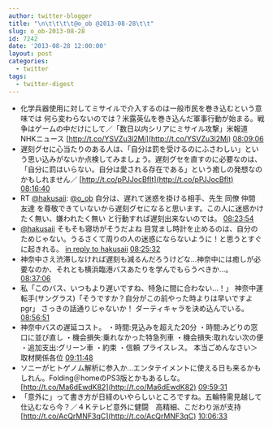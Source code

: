 ```yaml
---
author: twitter-blogger
title: "\n\t\t\t\t@o_ob @2013-08-28\t\t"
slug: o_ob-2013-08-28
id: 7242
date: '2013-08-28 12:00:00'
layout: post
categories:
  - twitter
tags:
  - twitter-digest
---
```


*   化学兵器使用に対してミサイルで介入するのは一般市民を巻き込むという意味では 何ら変わらないのでは？米露英仏を巻き込んだ軍事行動が始まる。戦争はゲームの中だけにして／「数日以内シリアにミサイル攻撃」米報道　NHKニュース [http://t.co/YSVZu3l2Mj](http://t.co/YSVZu3l2Mj) [08:09:06](http://twitter.com/o_ob/statuses/372496020523200512)
*   遅刻グセに心当たりのある人は、「自分は罰を受けるのにふさわしい」という思い込みがないか点検してみましょう。遅刻グセを直すのに必要なのは、「自分に罰はいらない。自分は愛される存在である」という癒しの発想なのかもしれません／ [http://t.co/pPJJocBfIt](http://t.co/pPJJocBfIt) [08:16:40](http://twitter.com/o_ob/statuses/372497924175192064)
*   RT [@hakusaii](http://twitter.com/hakusaii): [@o_ob](http://twitter.com/o_ob) 自分は、遅れて迷惑を掛ける相手、先生 同僚 仲間 友達 を尊敬できていないから遅刻グセになると思います。この人に迷惑かけたく無い、嫌われたく無い と行動すれば遅刻出来ないのでは。 [08:23:54](http://twitter.com/o_ob/statuses/372499742879531008)
*   [@hakusaii](http://twitter.com/hakusaii) そもそも寝坊がそうだよね 目覚まし時計を止めるのは、自分のためじゃない。うるさくて周りの人の迷惑にならないように！と思うとすぐに起きれる。 [in reply to hakusaii](http://twitter.com/hakusaii/statuses/372499456673210368) [08:25:32](http://twitter.com/o_ob/statuses/372500154668290048)
*   神奈中さえ渋滞しなければ遅刻も減るんだろうけどな...神奈中には癒しが必要なのか、それとも横浜臨港バスあたりを学んでもらうべきか...。 [08:37:06](http://twitter.com/o_ob/statuses/372503067024834561)
*   私「このバス、いつもより遅いですね、特急に間に合わない...！」 神奈中運転手(サングラス)「そうですか？自分がこの前やった時よりは早いですよpgr」 さっきの話通りじゃないか！ ダーティキャラを決め込んでいる。 [08:56:51](http://twitter.com/o_ob/statuses/372508036822089729)
*   神奈中バスの遅延コスト。 ・時間:見込みを超えた20分 ・時間:みどりの窓口に並び直し ・機会損失:乗れなかった特急列車 ・機会損失:取れない次の便 ・追加支出:グリーン車 ・約束 ・信頼 プライスレス。 本当ごめんなさい＞取材関係各位 [09:11:48](http://twitter.com/o_ob/statuses/372511797645168640)
*   ソニーがヒトゲノム解析に参入か...エンタテイメントに使える日も来るかもしれん。Folding＠homeのPS3版とかもあるしな。 [http://t.co/Ma6dEwdK82](http://t.co/Ma6dEwdK82) [09:59:31](http://twitter.com/o_ob/statuses/372523807707119618)
*   「意外に」って書き方が日経のいやらしいところですね。五輪特需見越して仕込むなら今？／４Ｋテレビ意外に健闘　高精細、こだわり派が支持 [http://t.co/AcQrMNF3qC](http://t.co/AcQrMNF3qC) [10:06:33](http://twitter.com/o_ob/statuses/372525577028132864)